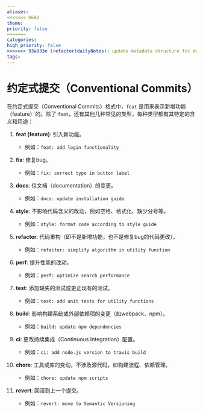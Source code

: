 ```yaml
---
aliases:
<<<<<<< HEAD
theme:
priority: false
=======
categories:
high_priority: false
>>>>>>> 93a933e (refactor(dailyNotes): update metadata structure for daily notes)
tags:
---
```

# 约定式提交（Conventional Commits）

在约定式提交（Conventional Commits）格式中，`feat` 是用来表示新增功能（feature）的。除了 `feat`，还有其他几种常见的类型，每种类型都有其特定的含义和用途：

1. **feat (feature)**: 引入新功能。
   - 例如：`feat: add login functionality`

2. **fix**: 修复bug。
   - 例如：`fix: correct typo in button label`

3. **docs**: 仅文档（documentation）的变更。
   - 例如：`docs: update installation guide`

4. **style**: 不影响代码含义的改动，例如空格、格式化、缺少分号等。
   - 例如：`style: format code according to style guide`

5. **refactor**: 代码重构（即不是新增功能，也不是修复bug的代码更改）。
   - 例如：`refactor: simplify algorithm in utility function`

6. **perf**: 提升性能的改动。
   - 例如：`perf: optimize search performance`

7. **test**: 添加缺失的测试或更正现有的测试。
   - 例如：`test: add unit tests for utility functions`

8. **build**: 影响构建系统或外部依赖项的变更（如webpack、npm）。
   - 例如：`build: update npm dependencies`

9. **ci**: 更改持续集成（Continuous Integration）配置。
   - 例如：`ci: add node.js version to travis build`

10. **chore**: 工具或库的变动，不涉及源代码，如构建流程、依赖管理。
    - 例如：`chore: update npm scripts`

11. **revert**: 回滚到上一个提交。
    - 例如：`revert: move to Semantic Versioning`
